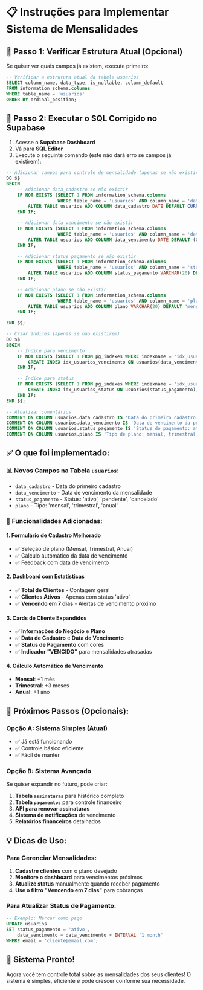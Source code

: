 # 📋 Instruções para Implementar Sistema de Mensalidades

## 🚀 **Passo 1: Verificar Estrutura Atual (Opcional)**

Se quiser ver quais campos já existem, execute primeiro:

```sql
-- Verificar a estrutura atual da tabela usuarios
SELECT column_name, data_type, is_nullable, column_default
FROM information_schema.columns 
WHERE table_name = 'usuarios' 
ORDER BY ordinal_position;
```

## 🚀 **Passo 2: Executar o SQL Corrigido no Supabase**

1. Acesse o **Supabase Dashboard**
2. Vá para **SQL Editor**
3. Execute o seguinte comando (este não dará erro se campos já existirem):

```sql
-- Adicionar campos para controle de mensalidade (apenas se não existirem)
DO $$ 
BEGIN
    -- Adicionar data_cadastro se não existir
    IF NOT EXISTS (SELECT 1 FROM information_schema.columns 
                   WHERE table_name = 'usuarios' AND column_name = 'data_cadastro') THEN
        ALTER TABLE usuarios ADD COLUMN data_cadastro DATE DEFAULT CURRENT_DATE;
    END IF;

    -- Adicionar data_vencimento se não existir
    IF NOT EXISTS (SELECT 1 FROM information_schema.columns 
                   WHERE table_name = 'usuarios' AND column_name = 'data_vencimento') THEN
        ALTER TABLE usuarios ADD COLUMN data_vencimento DATE DEFAULT (CURRENT_DATE + INTERVAL '1 month');
    END IF;

    -- Adicionar status_pagamento se não existir
    IF NOT EXISTS (SELECT 1 FROM information_schema.columns 
                   WHERE table_name = 'usuarios' AND column_name = 'status_pagamento') THEN
        ALTER TABLE usuarios ADD COLUMN status_pagamento VARCHAR(20) DEFAULT 'ativo';
    END IF;

    -- Adicionar plano se não existir
    IF NOT EXISTS (SELECT 1 FROM information_schema.columns 
                   WHERE table_name = 'usuarios' AND column_name = 'plano') THEN
        ALTER TABLE usuarios ADD COLUMN plano VARCHAR(20) DEFAULT 'mensal';
    END IF;

END $$;

-- Criar índices (apenas se não existirem)
DO $$
BEGIN
    -- Índice para vencimento
    IF NOT EXISTS (SELECT 1 FROM pg_indexes WHERE indexname = 'idx_usuarios_vencimento') THEN
        CREATE INDEX idx_usuarios_vencimento ON usuarios(data_vencimento);
    END IF;

    -- Índice para status
    IF NOT EXISTS (SELECT 1 FROM pg_indexes WHERE indexname = 'idx_usuarios_status') THEN
        CREATE INDEX idx_usuarios_status ON usuarios(status_pagamento);
    END IF;
END $$;

-- Atualizar comentários
COMMENT ON COLUMN usuarios.data_cadastro IS 'Data do primeiro cadastro do usuário';
COMMENT ON COLUMN usuarios.data_vencimento IS 'Data de vencimento da próxima mensalidade';
COMMENT ON COLUMN usuarios.status_pagamento IS 'Status do pagamento: ativo, pendente, cancelado';
COMMENT ON COLUMN usuarios.plano IS 'Tipo de plano: mensal, trimestral, anual';
```

## ✅ **O que foi implementado:**

### 📊 **Novos Campos na Tabela `usuarios`:**
- `data_cadastro` - Data do primeiro cadastro
- `data_vencimento` - Data de vencimento da mensalidade
- `status_pagamento` - Status: 'ativo', 'pendente', 'cancelado'
- `plano` - Tipo: 'mensal', 'trimestral', 'anual'

### 🎯 **Funcionalidades Adicionadas:**

#### **1. Formulário de Cadastro Melhorado**
- ✅ Seleção de plano (Mensal, Trimestral, Anual)
- ✅ Cálculo automático da data de vencimento
- ✅ Feedback com data de vencimento

#### **2. Dashboard com Estatísticas**
- ✅ **Total de Clientes** - Contagem geral
- ✅ **Clientes Ativos** - Apenas com status 'ativo'
- ✅ **Vencendo em 7 dias** - Alertas de vencimento próximo

#### **3. Cards de Cliente Expandidos**
- ✅ **Informações do Negócio** e **Plano**
- ✅ **Data de Cadastro** e **Data de Vencimento**
- ✅ **Status de Pagamento** com cores
- ✅ **Indicador "VENCIDO"** para mensalidades atrasadas

#### **4. Cálculo Automático de Vencimento**
- **Mensal**: +1 mês
- **Trimestral**: +3 meses  
- **Anual**: +1 ano

## 🔧 **Próximos Passos (Opcionais):**

### **Opção A: Sistema Simples (Atual)**
- ✅ Já está funcionando
- ✅ Controle básico eficiente
- ✅ Fácil de manter

### **Opção B: Sistema Avançado**
Se quiser expandir no futuro, pode criar:

1. **Tabela `assinaturas`** para histórico completo
2. **Tabela `pagamentos`** para controle financeiro
3. **API para renovar assinaturas**
4. **Sistema de notificações** de vencimento
5. **Relatórios financeiros** detalhados

## 💡 **Dicas de Uso:**

### **Para Gerenciar Mensalidades:**
1. **Cadastre clientes** com o plano desejado
2. **Monitore o dashboard** para vencimentos próximos
3. **Atualize status** manualmente quando receber pagamento
4. **Use o filtro "Vencendo em 7 dias"** para cobranças

### **Para Atualizar Status de Pagamento:**
```sql
-- Exemplo: Marcar como pago
UPDATE usuarios 
SET status_pagamento = 'ativo', 
    data_vencimento = data_vencimento + INTERVAL '1 month'
WHERE email = 'cliente@email.com';
```

## 🎉 **Sistema Pronto!**

Agora você tem controle total sobre as mensalidades dos seus clientes! O sistema é simples, eficiente e pode crescer conforme sua necessidade. 